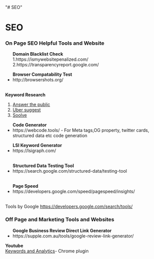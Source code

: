 "# SEO" 
# SEO
<h3> On Page SEO Helpful Tools and Website </h3>
<ul><b>Domain Blacklist Check  </b> <br/>
1.https://ismywebsitepenalized.com/ <br/>
2.https://transparencyreport.google.com/ <br/>
  </ul>
<ul><b> Browser Compatability Test </b> <br/>
<li>http://browsershots.org/ </li><br/>
  </ul>
  
  <b> Keyword Research </b><br/>
  1. [Answer the public](https://answerthepublic.com) <br/>
  2. [Uber suggest](https://neilpatel.com/ubersuggest/) <br/> 
  3. [Soolve](http://www.soovle.com/) <br/>
  
<ul><b>Code Generator</b><br/>
  <li>https://webcode.tools/ - For Meta tags,OG property, twitter cards, structured data etc code generation <br/></li>
  </ul>
 <ul><b> LSI Keyword Generator</b><br/>  
  <li> https://lsigraph.com/ </li><br/>
</ul> 
 <ul><b> Structured Data Testing Tool </b></br>
 
  <li>https://search.google.com/structured-data/testing-tool</li><br/>
  </ul>
  <ul><b> Page Speed </b><br/>
  <li>https://developers.google.com/speed/pagespeed/insights/ </li><br/>
  </ul>
  
  Tools by Google
  https://developers.google.com/search/tools/
  
  
  <h3> Off Page and Marketing Tools and Websites</h3>
 <ul><b> Google Business Review Direct Link Generator</b> <br/>
<li> https://supple.com.au/tools/google-review-link-generator/ </li>
  </ul>
  
<b> Youtube</b><br/>
 [Keywords and Analytics](https://chrome.google.com/webstore/detail/vidlog/pmnenkkakioojceckmokdmkdjmkfiafo)- Chrome plugin

